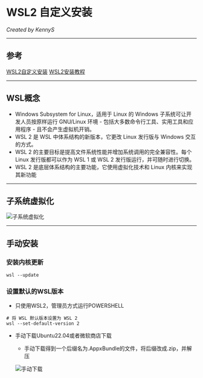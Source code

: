 # WSL2 自定义安装

*Created by KennyS*

---


## 参考

[WSL2自定义安装](https://blog.csdn.net/weixin_48076899/article/details/135214749)
[WSL2安装教程](https://blog.csdn.net/qq_43556844/article/details/120602402)

---

## WSL概念

- Windows Subsystem for Linux，适用于 Linux 的 Windows 子系统可让开发人员按原样运行 GNU/Linux 环境 - 包括大多数命令行工具、实用工具和应用程序 - 且不会产生虚拟机开销。
- WSL 2 是 WSL 中体系结构的新版本，它更改 Linux 发行版与 Windows 交互的方式。
- WSL 2 的主要目标是提高文件系统性能并增加系统调用的完全兼容性。每个 Linux 发行版都可以作为 WSL 1 或 WSL 2 发行版运行，并可随时进行切换。
- WSL 2 是底层体系结构的主要功能，它使用虚拟化技术和 Linux 内核来实现其新功能

---

## 子系统虚拟化

![子系统虚拟化](./asserts/子系统虚拟化.PNG)

---

## 手动安装

### 安装内核更新

`wsl --update`

### 设置默认的WSL版本

- 只使用WSL2，管理员方式运行POWERSHELL
```
# 将 WSL 默认版本设置为 WSL 2
wsl --set-default-version 2
```

- 手动下载Ubuntu22.04或者微软商店下载
  - 手动下载得到一个后缀名为.AppxBundle的文件，将后缀改成.zip，并解压

  ![手动下载](./asserts/手动下载.PNG)
